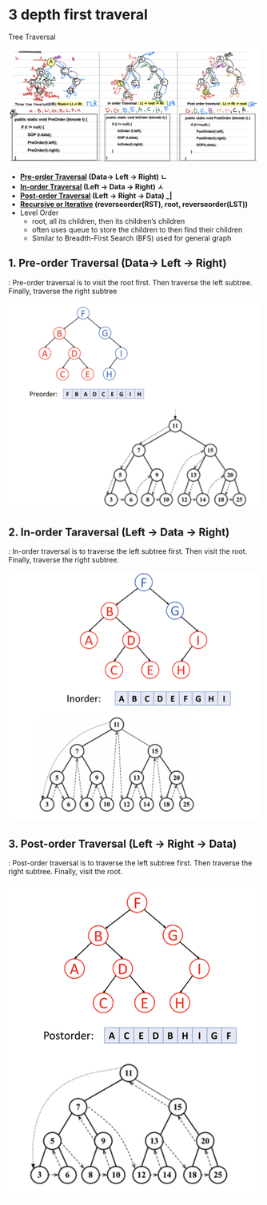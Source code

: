 # 3 depth first traveral

Tree Traversal

![1712000681040](image/2.3_depth_first_traveral/1712000681040.png)

* **[Pre-order Traversal](https://leetcode.com/explore/learn/card/data-structure-tree/134/traverse-a-tree/992/#pre-order-traversal) (Data→ Left → Right)    ㄴ**
* **[In-order Traversal](https://leetcode.com/explore/learn/card/data-structure-tree/134/traverse-a-tree/992/#in-order-traversal) (Left → Data → Right)      ㅅ**
* **[Post-order Traversal](https://leetcode.com/explore/learn/card/data-structure-tree/134/traverse-a-tree/992/#post-order-traversal) (Left → Right → Data)   _|**
* **[Recursive or Iterative](https://leetcode.com/explore/learn/card/data-structure-tree/134/traverse-a-tree/992/#recursive-or-iterative) (reverseorder(RST), root, reverseorder(LST))**
* Level Order
  * root, all its children, then its children’s children
  * often uses queue to store the children to then find their children
  * Similar to Breadth-First Search (BFS) used for general graph


## 1. Pre-order Traversal **(Data→ Left → Right)**

: Pre-order traversal is to visit the root first. Then traverse the left subtree. Finally, traverse the right subtree

![1712000726275](image/2.3_depth_first_traveral/1712000726275.png)


## 2. In-order Taraversal **(Left → Data → Right)**

: In-order traversal is to traverse the left subtree first. Then visit the root. Finally, traverse the right subtree.

![1712000772853](image/2.3_depth_first_traveral/1712000772853.png)

## **3. Post-order Traversal (Left → Right → Data)**

: Post-order traversal is to traverse the left subtree first. Then traverse the right subtree. Finally, visit the root.

![1712000786007](image/2.3_depth_first_traveral/1712000786007.png)
